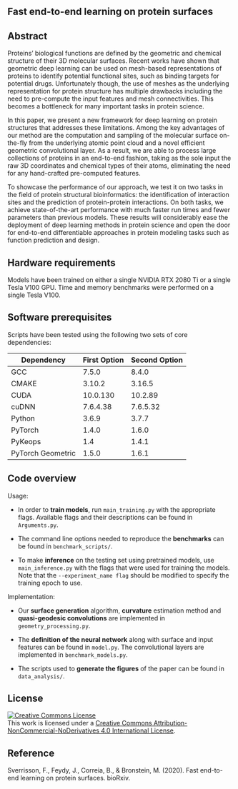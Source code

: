 ## Fast end-to-end learning on protein surfaces

## Abstract

Proteins’ biological functions are defined by the geometric
and chemical structure of their 3D molecular surfaces.
Recent works have shown that geometric deep learning can
be used on mesh-based representations of proteins to identify
potential functional sites, such as binding targets for
potential drugs. Unfortunately though, the use of meshes as
the underlying representation for protein structure has multiple
drawbacks including the need to pre-compute the input
features and mesh connectivities. This becomes a bottleneck
for many important tasks in protein science.

In this paper, we present a new framework for deep
learning on protein structures that addresses these limitations.
Among the key advantages of our method are the computation
and sampling of the molecular surface on-the-fly
from the underlying atomic point cloud and a novel efficient
geometric convolutional layer. As a result, we are able to
process large collections of proteins in an end-to-end fashion,
taking as the sole input the raw 3D coordinates and
chemical types of their atoms, eliminating the need for any
hand-crafted pre-computed features.

To showcase the performance of our approach, we test it
on two tasks in the field of protein structural bioinformatics:
the identification of interaction sites and the prediction
of protein-protein interactions. On both tasks, we achieve
state-of-the-art performance with much faster run times and
fewer parameters than previous models. These results will
considerably ease the deployment of deep learning methods
in protein science and open the door for end-to-end differentiable
approaches in protein modeling tasks such as function
prediction and design.

## Hardware requirements

Models have been trained on either a single NVIDIA RTX 2080 Ti or a single Tesla V100 GPU. Time and memory benchmarks were performed on a single Tesla V100.

## Software prerequisites 

Scripts have been tested using the following two sets of core dependencies:

| Dependency | First Option  | Second Option |
| ------------- | ------------- | ------------- |
| GCC | 7.5.0 | 8.4.0 |
| CMAKE | 3.10.2 | 3.16.5 |
| CUDA | 10.0.130 | 10.2.89  |
| cuDNN | 7.6.4.38  | 7.6.5.32  |
| Python | 3.6.9  | 3.7.7  |
| PyTorch | 1.4.0  | 1.6.0  |
| PyKeops | 1.4  | 1.4.1  |
| PyTorch Geometric | 1.5.0  | 1.6.1  |


## Code overview


Usage:
- In order to **train models**, run `main_training.py` with the appropriate flags. 
Available flags and their descriptions can be found in `Arguments.py`.

- The command line options needed to reproduce the **benchmarks** can be found in `benchmark_scripts/`.

- To make **inference** on the testing set using pretrained models, use `main_inference.py` with the flags that were used for training the models. 
Note that the `--experiment_name flag` should be modified to specify the training epoch to use.

Implementation:
- Our **surface generation** algorithm, **curvature** estimation method and **quasi-geodesic convolutions** are implemented in `geometry_processing.py`.

- The **definition of the neural network** along with surface and input features can be found in `model.py`. The convolutional layers are implemented in `benchmark_models.py`.

- The scripts used to **generate the figures** of the paper can be found in `data_analysis/`.


## License

<a rel="license" href="http://creativecommons.org/licenses/by-nc-nd/4.0/"><img alt="Creative Commons License" style="border-width:0" src="https://i.creativecommons.org/l/by-nc-nd/4.0/88x31.png" /></a><br />This work is licensed under a <a rel="license" href="http://creativecommons.org/licenses/by-nc-nd/4.0/">Creative Commons Attribution-NonCommercial-NoDerivatives 4.0 International License</a>.

## Reference

Sverrisson, F., Feydy, J., Correia, B., & Bronstein, M. (2020). Fast end-to-end learning on protein surfaces. bioRxiv.